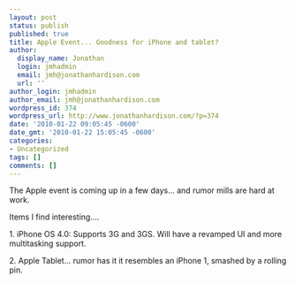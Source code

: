 ```yaml
---
layout: post
status: publish
published: true
title: Apple Event... Goodness for iPhone and tablet?
author:
  display_name: Jonathan
  login: jmhadmin
  email: jmh@jonathanhardison.com
  url: ''
author_login: jmhadmin
author_email: jmh@jonathanhardison.com
wordpress_id: 374
wordpress_url: http://www.jonathanhardison.com/?p=374
date: '2010-01-22 09:05:45 -0600'
date_gmt: '2010-01-22 15:05:45 -0600'
categories:
- Uncategorized
tags: []
comments: []
---
```

<p>The Apple event is coming up in a few days... and rumor mills are hard at work.</p>
<p>Items I find interesting....</p>
<p>1. iPhone OS 4.0: Supports 3G and 3GS. Will have a revamped UI and more multitasking support.</p>
<p>2. Apple Tablet... rumor has it it resembles an iPhone 1, smashed by a rolling pin.</p>
